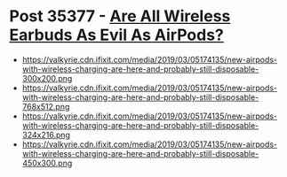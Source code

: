 # Post 35377 - [Are All Wireless Earbuds As Evil As AirPods?](https://www.ifixit.com/News/35377/which-wireless-earbuds-are-the-least-evil)

- https://valkyrie.cdn.ifixit.com/media/2019/03/05174135/new-airpods-with-wireless-charging-are-here-and-probably-still-disposable-300x200.png
- https://valkyrie.cdn.ifixit.com/media/2019/03/05174135/new-airpods-with-wireless-charging-are-here-and-probably-still-disposable-768x512.png
- https://valkyrie.cdn.ifixit.com/media/2019/03/05174135/new-airpods-with-wireless-charging-are-here-and-probably-still-disposable-324x216.png
- https://valkyrie.cdn.ifixit.com/media/2019/03/05174135/new-airpods-with-wireless-charging-are-here-and-probably-still-disposable-450x300.png
